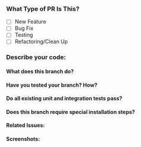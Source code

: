 ### What Type of PR Is This?
- [ ] New Feature 
- [ ] Bug Fix
- [ ] Testing
- [ ] Refactoring/Clean Up 

### Describe your code:
#### What does this branch do? 

#### Have you tested your branch? How?

#### Do all existing unit and integration tests pass? 

#### Does this branch require special installation steps? 

#### Related Issues:

#### Screenshots:
